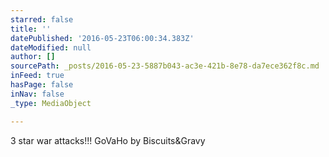 ```yaml
---
starred: false
title: ''
datePublished: '2016-05-23T06:00:34.383Z'
dateModified: null
author: []
sourcePath: _posts/2016-05-23-5887b043-ac3e-421b-8e78-da7ece362f8c.md
inFeed: true
hasPage: false
inNav: false
_type: MediaObject

---
```

3 star war attacks!!! GoVaHo by Biscuits&Gravy
